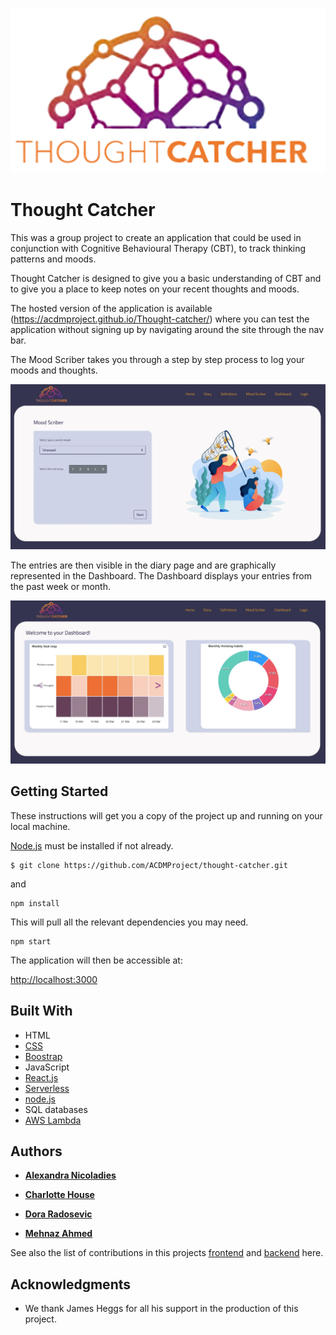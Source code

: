 

![Thought Catcher Logo](/src/components/Logo.png)
# Thought Catcher

This was a group project to create an application that could be used in conjunction with Cognitive Behavioural Therapy (CBT), to track thinking patterns and moods.

Thought Catcher is designed to give you a basic understanding of CBT and to give you a place to keep notes on your recent thoughts and moods. 

The hosted version of the application is available (https://acdmproject.github.io/Thought-catcher/) where you can test the application without signing up by navigating around the site through the nav bar.



The Mood Scriber takes you through a step by step process to log your moods and thoughts.

![Thought Catcher scriber](/src/TC_scriber.jpeg)

The entries are then visible in the diary page and are graphically represented in the Dashboard. The Dashboard displays your entries from the past week or month.



![Thought Catcher heatmap](/src/TC_heatmap.jpeg)

## Getting Started

These instructions will get you a copy of the project up and running on your local machine. 

[Node.js](https://nodejs.org/en/) must be installed if not already.

```
$ git clone https://github.com/ACDMProject/thought-catcher.git
```
and

```
npm install 
```
This will pull all the relevant dependencies you may need. 

```
npm start
```
The application will then be accessible at:

[http://localhost:3000](http://localhost:3000)

## Built With

- HTML
- [CSS](https://developer.mozilla.org/en-US/docs/Web/CSS)
- [Boostrap](https://getbootstrap.com/)
- JavaScript
- [React.js](https://reactjs.org/)
- [Serverless](https://serverless.com/)
- [node.js](https://nodejs.org/en/)
- SQL databases
- [AWS Lambda](https://aws.amazon.com/lambda/)

## Authors

- [**Alexandra Nicoladies**](https://github.com/alexandra257)

- [**Charlotte House**](https://github.com/lottieh)

- [**Dora Radosevic**](https://github.com/dorarad17) 

- [**Mehnaz Ahmed**](https://github.com/MehnazA2019)

See also the list of contributions in this projects [frontend](https://github.com/ACDMProject/thought-catcher/pulse/monthly) and [backend](https://github.com/ACDMProject/Thought-Catcher-Backend/pulse/monthly) here.


## Acknowledgments

- We thank James Heggs for all his support in the production of this project.
